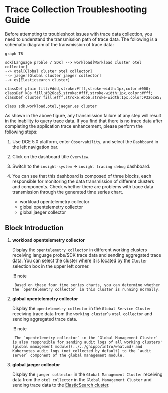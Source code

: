 # Trace Collection Troubleshooting Guide

Before attempting to troubleshoot issues with trace data collection, you need to understand the transmission path of trace data. The following is a schematic diagram of the transmission of trace data:

```mermaid
graph TB

sdk[Language proble / SDK] --> workload[Workload cluster otel collector]
--> otel[Global cluster otel collector]
--> jaeger[Global cluster jaeger collector]
--> es[Elasticsearch cluster]

classDef plain fill:#ddd,stroke:#fff,stroke-width:1px,color:#000;
classDef k8s fill:#326ce5,stroke:#fff,stroke-width:1px,color:#fff;
classDef cluster fill:#fff,stroke:#bbb,stroke-width:1px,color:#326ce5;

class sdk,workload,otel,jaeger,es cluster
```

As shown in the above figure, any transmission failure at any step will result in the inability to query trace data. If you find that there is no trace data after completing the application trace enhancement, please perform the following steps:

1. Use DCE 5.0 platform, enter `Observability`, and select the `Dashboard` in the left navigation bar.

    

2. Click on the dashboard title `Overview`.

    

3. Switch to the `insight-system` -> `insight tracing debug` dashboard.

    

4. You can see that this dashboard is composed of three blocks, each responsible for monitoring the data transmission of different clusters and components. Check whether there are problems with trace data transmission through the generated time series chart.

    - workload opentelemetry collector
    - global opentelemetry collector
    - global jaeger collector

    

## Block Introduction

1. **workload opentelemetry collector**

    Display the `opentelemetry collector` in different working clusters receiving language probe/SDK trace data and sending aggregated trace data. You can select the cluster where it is located by the `Cluster` selection box in the upper left corner.

    

    !!! note

        Based on these four time series charts, you can determine whether the `opentelemetry collector` in this cluster is running normally.

2. **global opentelemetry collector**

    Display the `opentelemetry collector` in the `Global Service Cluster` receiving trace data from the `working cluster`'s `otel collector` and sending aggregated trace data.

    

    !!! note

        The `opentelemetry collector` in the `Global Management Cluster` is also responsible for sending audit logs of all working clusters' [global management module](../../ghippo/intro/what.md) and Kubernetes audit logs (not collected by default) to the `audit server` component of the global management module.

3. **global jaeger collector**

    Display the `jaeger collector` in the `Global Management Cluster` receiving data from the `otel collector` in the `Global Management Cluster` and sending trace data to the [ElasticSearch cluster](../../middleware/elasticsearch/intro/what.md).

    